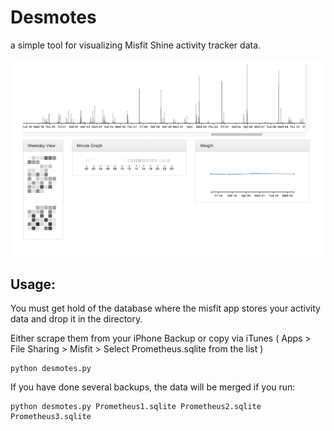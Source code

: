 # Desmotes

a simple tool for visualizing Misfit Shine activity tracker data.

![Thumbnail Website View](/readme/thumb.png?raw=true)


## Usage:

You must get hold of the database where the misfit app stores your activity data and drop it in the directory.

Either scrape them from your iPhone Backup or copy via iTunes ( Apps > File Sharing > Misfit > Select Prometheus.sqlite from the list )

    python desmotes.py

If you have done several backups, the data will be merged if you run:

    python desmotes.py Prometheus1.sqlite Prometheus2.sqlite Prometheus3.sqlite